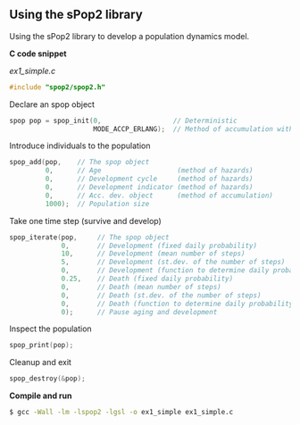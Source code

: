 ## Using the sPop2 library

Using the sPop2 library to develop a population dynamics model.

**C code snippet**

*ex1_simple.c*

```c
#include "spop2/spop2.h"
```
Declare an spop object
```c
spop pop = spop_init(0,                  // Deterministic
                     MODE_ACCP_ERLANG);  // Method of accumulation with Erlang distribution
```
Introduce individuals to the population
```c
spop_add(pop,    // The spop object 
         0,      // Age                   (method of hazards)
         0,      // Development cycle     (method of hazards)
         0,      // Development indicator (method of hazards)
         0,      // Acc. dev. object      (method of accumulation)
         1000);  // Population size
```
Take one time step (survive and develop)
```c
spop_iterate(pop,     // The spop object
             0,       // Development (fixed daily probability)
             10,      // Development (mean number of steps)
             5,       // Development (st.dev. of the number of steps) 
             0,       // Development (function to determine daily probability)
             0.25,    // Death (fixed daily probability)
             0,       // Death (mean number of steps)
             0,       // Death (st.dev. of the number of steps) 
             0,       // Death (function to determine daily probability)
             0);      // Pause aging and development
```
Inspect the population
```c
spop_print(pop);
```
Cleanup and exit
```c
spop_destroy(&pop);
```

**Compile and run**

```bash
$ gcc -Wall -lm -lspop2 -lgsl -o ex1_simple ex1_simple.c
```
